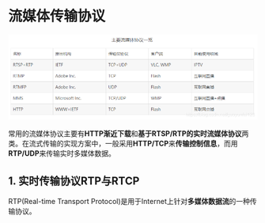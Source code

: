 # 流媒体传输协议

 ![img](photo/20200429220020576.png)

常用的流媒体协议主要有**HTTP渐近下载**和**基于RTSP/RTP的实时流媒体协议**两类。在流式传输的实现方案中，一般采用**HTTP/TCP**来**传输控制信息**，而用**RTP/UDP**来传输实时多媒体数据。

## 1. 实时传输协议RTP与RTCP

RTP(Real-time Transport Protocol)是用于Internet上针对**多媒体数据流**的一种传输协议。

